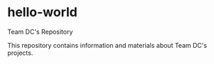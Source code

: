 # hello-world
Team DC's Repository

This repository contains information and materials about Team DC's projects.
